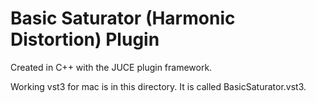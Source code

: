 # Basic Saturator (Harmonic Distortion) Plugin

Created in C++ with the JUCE plugin framework.

Working vst3 for mac is in this directory. It is called BasicSaturator.vst3. 
